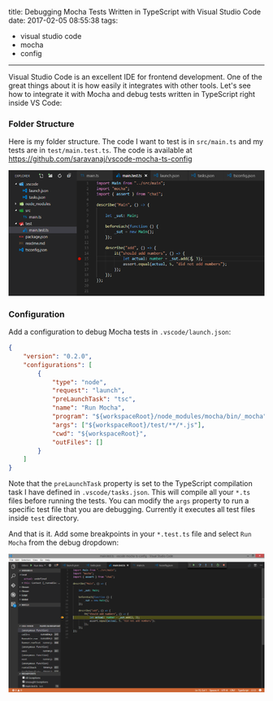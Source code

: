 title: Debugging Mocha Tests Written in TypeScript with Visual Studio Code
date: 2017-02-05 08:55:38
tags:
- visual studio code
- mocha
- config
---

Visual Studio Code is an excellent IDE for frontend development. One of the great things about it is how easily it integrates with other tools. Let's see how to integrate it with Mocha and debug tests written in TypeScript right inside VS Code:

### Folder Structure

Here is my folder structure. The code I want to test is in `src/main.ts` and my tests are in `test/main.test.ts`. The code is available at https://github.com/saravanaj/vscode-mocha-ts-config

![Folder structure](/images/mocha-folder-structure.png)

### Configuration

Add a configuration to debug Mocha tests in `.vscode/launch.json`:

```json
{
    "version": "0.2.0",
    "configurations": [
        {
            "type": "node",
            "request": "launch",
            "preLaunchTask": "tsc",
            "name": "Run Mocha",
            "program": "${workspaceRoot}/node_modules/mocha/bin/_mocha",
            "args": ["${workspaceRoot}/test/**/*.js"],
            "cwd": "${workspaceRoot}",
            "outFiles": []
        }
    ]
}
```

Note that the `preLaunchTask` property is set to the TypeScript compilation task I have defined in `.vscode/tasks.json`. This will compile all your `*.ts` files before running the tests. You can modify the `args` property to run a specific test file that you are debugging. Currently it executes all test files inside `test` directory.

And that is it. Add some breakpoints in your `*.test.ts` file and select `Run Mocha` from the debug dropdown:

![Debugger](/images/mocha-debugger.png)


